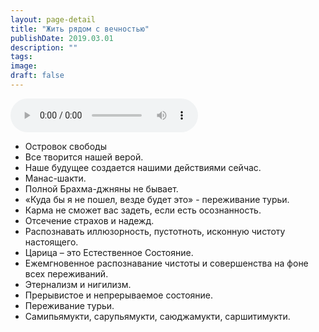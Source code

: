 ```yaml
---
layout: page-detail
title: "Жить рядом с вечностью"
publishDate: 2019.03.01
description: ""
tags:
image:
draft: false
---
```


<audio title="2019.03.01 - Жить рядом с вечностью.mp3" src="https://filer-api.advayta.org/v1.0/public/files/74713" controls=""></audio>

* Островок свободы
* Все творится нашей верой.
* Наше будущее создается нашими действиями сейчас.
* Манас-шакти.
* Полной Брахма-джняны не бывает.
* «Куда бы я не пошел, везде будет это» - переживание турьи.
* Карма не сможет вас задеть, если есть осознанность.
* Отсечение страхов и надежд.
* Распознавать иллюзорность, пустотноть, исконную чистоту настоящего.
* Царица – это Естественное Состояние.
* Ежемгновенное распознавание чистоты и совершенства на фоне всех переживаний.
* Этернализм и нигилизм.
* Прерывистое и непрерываемое состояние.
* Переживание турьи.
* Самипьямукти, сарупьямукти, саюджамукти, саршитимукти.

  
